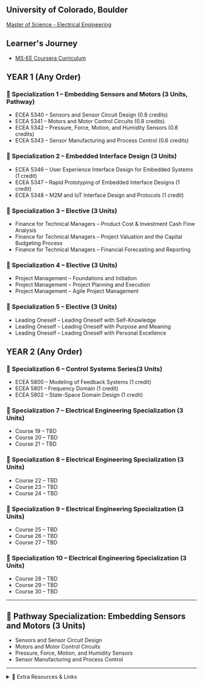 ## University of Colorado, Boulder </br>
[Master of Science - Electrical Engineering](https://www.colorado.edu/ecee/academics/online-programs/ms-ece-coursera#preview-courses-with-non-credit-options
)


## Learner's Journey
- [MS-EE Coursera Curriculum](https://www.colorado.edu/ecee/academics/online-programs/ms-ee-coursera/curriculum/course-list)  

## YEAR 1 (Any Order)

### 📘 Specialization 1 – Embedding Sensors and Motors (3 Units, Pathway)
- ECEA 5340 – Sensors and Sensor Circuit Design (0.8 credits)  
- ECEA 5341 – Motors and Motor Control Circuits (0.8 credits)  
- ECEA 5342 – Pressure, Force, Motion, and Humidity Sensors (0.8 credits)  
- ECEA 5343 – Sensor Manufacturing and Process Control (0.6 credits)  

### 📘 Specialization 2 – Embedded Interface Design (3 Units)
- ECEA 5346 – User Experience Interface Design for Embedded Systems (1 credit)  
- ECEA 5347 – Rapid Prototyping of Embedded Interface Designs (1 credit)  
- ECEA 5348 – M2M and IoT Interface Design and Protocols (1 credit)

### 📘 Specialization 3 – Elective (3 Units)
- Finance for Technical Managers – Product Cost & Investment Cash Flow Analysis  
- Finance for Technical Managers – Project Valuation and the Capital Budgeting Process  
- Finance for Technical Managers – Financial Forecasting and Reporting  

### 📘 Specialization 4 – Elective (3 Units)
- Project Management – Foundations and Initiation  
- Project Management – Project Planning and Execution  
- Project Management – Agile Project Management  

### 📘 Specialization 5 – Elective (3 Units)
- Leading Oneself – Leading Oneself with Self-Knowledge  
- Leading Oneself – Leading Oneself with Purpose and Meaning  
- Leading Oneself – Leading Oneself with Personal Excellence


## YEAR 2 (Any Order)

### 📘 Specialization 6 – Control Systems Series(3 Units)
- ECEA 5800 – Modeling of Feedback Systems (1 credit)  
- ECEA 5801 – Frequency Domain (1 credit)  
- ECEA 5802 – State-Space Domain Design (1 credit)  


### 📘 Specialization 7 – Electrical Engineering Specialization (3 Units)
- Course 19 – TBD  
- Course 20 – TBD  
- Course 21 – TBD  

### 📘 Specialization 8 – Electrical Engineering Specialization (3 Units)
- Course 22 – TBD  
- Course 23 – TBD  
- Course 24 – TBD  

### 📘 Specialization 9 – Electrical Engineering Specialization (3 Units)
- Course 25 – TBD  
- Course 26 – TBD  
- Course 27 – TBD  

### 📘 Specialization 10 – Electrical Engineering Specialization (3 Units)
- Course 28 – TBD  
- Course 29 – TBD  
- Course 30 – TBD  


---

## 🧭 Pathway Specialization: Embedding Sensors and Motors (3 Units)

- Sensors and Sensor Circuit Design  
- Motors and Motor Control Circuits  
- Pressure, Force, Motion, and Humidity Sensors  
- Sensor Manufacturing and Process Control  




---

<details>
  <summary>📎 Extra Resources & Links</summary>

- [MS-EE Coursera Curriculum](https://www.colorado.edu/ecee/academics/online-programs/ms-ee-coursera/curriculum/course-list)  
- [Graduate Certificates](https://www.colorado.edu/emp/graduate-programs/traditional-semester-based-graduate-certificates)  
- [Project Management Specialization on Coursera](https://www.coursera.org/programs/cu-on-coursera-sqyue/specializations/meem-project-management?authProvider=uofc&source=search#courses)  
- [Embedded Systems Curriculum](https://www.colorado.edu/ecee/academics/online-programs/ms-ee-coursera/curriculum/course-list#computer-engineering-/-embedded-systems-engineering)  
- [Engineering Management Certificate](https://www.coursera.org/certificates/engineering-management-boulder)  
- [Systems and Controls Curriculum](https://www.colorado.edu/ecee/academics/online-programs/ms-ee-coursera/curriculum/systems-and-controls)  

</details>
